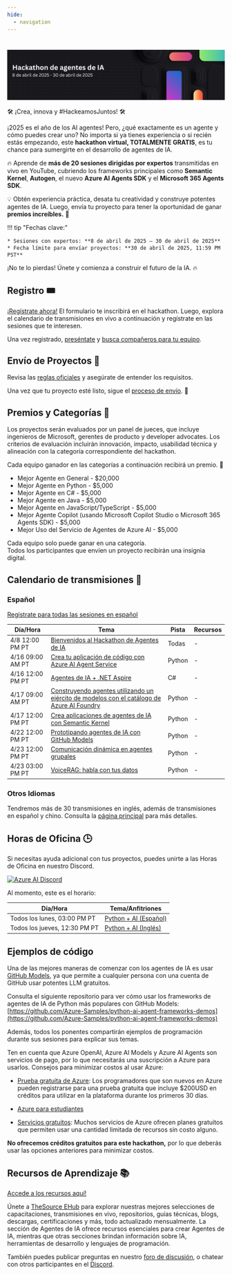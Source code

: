 ```yaml
---
hide:
  - navigation
---
```


# 

<img alt="Hackathon de Agentes de IA 2025" src="../media/banner_es.png">

🛠️ ¡Crea, innova y #HackeamosJuntos! 🛠️

¡2025 es el año de los AI agentes! Pero, ¿qué exactamente es un agente y cómo puedes crear uno? No importa si ya tienes experiencia o si recién estás empezando, este **hackathon virtual, TOTALMENTE GRATIS**, es tu chance para sumergirte en el desarrollo de agentes de IA.

🔥 Aprende de **más de 20 sesiones dirigidas por expertos** transmitidas en vivo en YouTube, cubriendo los frameworks principales como **Semantic Kernel**, **Autogen**, el nuevo **Azure AI Agents SDK** y el **Microsoft 365 Agents SDK**.

💡 Obtén experiencia práctica, desata tu creatividad y construye potentes agentes de IA. Luego, envía tu proyecto para tener la oportunidad de ganar **premios increíbles.** 💸

!!! tip "Fechas clave:"

    * Sesiones con expertos: **8 de abril de 2025 – 30 de abril de 2025**
    * Fecha límite para envíar proyectos: **30 de abril de 2025, 11:59 PM PST**

¡No te lo pierdas! Únete y comienza a construir el futuro de la IA. 🔥

## Registro 🎟️

[¡Regístrate ahora!](https://developer.microsoft.com/reactor/events/25323/) El formulario te inscribirá en el hackathon. Luego, explora el calendario de transmisiones en vivo a continuación y regístrate en las sesiones que te interesen.

Una vez registrado, [preséntate](https://github.com/microsoft/AI_Agents_Hackathon/discussions/5) y [busca compañeros para tu equipo](https://github.com/microsoft/AI_Agents_Hackathon/discussions/4).

## Envío de Proyectos 🚀

Revisa las [reglas oficiales](rules.md) y asegúrate de entender los requisitos.

Una vez que tu proyecto esté listo, sigue el [proceso de envío](submission.md). 📝

## Premios y Categorías 🏅

Los proyectos serán evaluados por un panel de jueces, que incluye ingenieros de Microsoft, gerentes de producto y developer advocates. Los criterios de evaluación incluirán innovación, impacto, usabilidad técnica y alineación con la categoría correspondiente del hackathon.

Cada equipo ganador en las categorías a continuación recibirá un premio. 💸

* Mejor Agente en General - $20,000
* Mejor Agente en Python - $5,000
* Mejor Agente en C# - $5,000
* Mejor Agente en Java - $5,000
* Mejor Agente en JavaScript/TypeScript - $5,000
* Mejor Agente Copilot (usando Microsoft Copilot Studio o Microsoft 365 Agents SDK) - $5,000
* Mejor Uso del Servicio de Agentes de Azure AI - $5,000

Cada equipo solo puede ganar en una categoría.  
Todos los participantes que envíen un proyecto recibirán una insignia digital.

## Calendario de transmisiones 📅

### Español

[Regístrate para todas las sesiones en español](https://developer.microsoft.com/reactor/series/S-1512/)

| Día/Hora              | Tema                    | Pista                    | Recursos                |
| --------------------- | ------------------------ | ------------------------ | ------------------------ |
| 4/8 12:00 PM PT | [Bienvenidos al Hackathon de Agentes de IA](https://developer.microsoft.com/reactor/events/25341) | Todas | - |
| 4/16 09:00 AM PT    | [Crea tu aplicación de código con Azure AI Agent Service](https://developer.microsoft.com/reactor/events/25360) | Python | - |
| 4/16 12:00 PM PT | [Agentes de IA + .NET Aspire](https://developer.microsoft.com/reactor/events/25333) | C# | - |
| 4/17 09:00 AM PT    | [Construyendo agentes utilizando un ejército de modelos con el catálogo de Azure AI Foundry](https://developer.microsoft.com/reactor/events/25316) | Python | - |
| 4/17 12:00 PM PT | [Crea aplicaciones de agentes de IA con Semantic Kernel](https://developer.microsoft.com/reactor/events/25340/) | Python | - |
| 4/22 12:00 PM PT | [Prototipando agentes de IA con GitHub Models](https://developer.microsoft.com/reactor/events/25483/) | Python | - |
| 4/23 12:00 PM PT    | [Comunicación dinámica en agentes grupales](https://developer.microsoft.com/reactor/events/25339) | Python | - |
| 4/23 03:00 PM PT | [VoiceRAG: habla con tus datos](https://developer.microsoft.com/reactor/events/25485/) | Python | - |

### Otros Idiomas

Tendremos más de 30 transmisiones en inglés, además de transmisiones en español y chino. Consulta la [página principal](../index.md) para más detalles.

## Horas de Oficina 🕒

Si necesitas ayuda adicional con tus proyectos, puedes unirte a las Horas de Oficina en nuestro Discord.

[![Azure AI Discord](https://dcbadge.limes.pink/api/server/kzRShWzttr)](https://discord.gg/ZkEG5GYfGU)

Al momento, este es el horario:

| Día/Hora              | Tema/Anfitriones                         |
| --------------------- | ---------------------------------------- |
| Todos los lunes, 03:00 PM PT | [Python + AI (Español)](https://aka.ms/pythonia/oh)
| Todos los jueves, 12:30 PM PT | [Python + AI (Inglés)](http://aka.ms/aipython/oh)

## Ejemplos de código

Una de las mejores maneras de comenzar con los agentes de IA es usar [GitHub Models](https://github.com/marketplace/models), ya que permite a cualquier persona con una cuenta de GitHub usar potentes LLM gratuitos.

Consulta el siguiente repositorio para ver cómo usar los frameworks de agentes de IA de Python más populares con GitHub Models:
[https://github.com/Azure-Samples/python-ai-agent-frameworks-demos](https://github.com/Azure-Samples/python-ai-agent-frameworks-demos)

Además, todos los ponentes compartirán ejemplos de programación durante sus sesiones para explicar sus temas.

Ten en cuenta que Azure OpenAI, Azure AI Models y Azure AI Agents son servicios de pago, por lo que necesitarás una suscripción a Azure para usarlos. Consejos para minimizar costos al usar Azure:

* [Prueba gratuita de Azure](https://azure.microsoft.com/pricing/purchase-options/azure-account): Los programadores que son nuevos en Azure pueden registrarse para una prueba gratuita que incluye $200USD en créditos para utilizar en la plataforma durante los primeros 30 días.

* [Azure para estudiantes](https://azure.microsoft.com/free/students)
* [Servicios gratuitos](https://azure.microsoft.com/pricing/free-services/): Muchos servicios de Azure ofrecen planes gratuitos que permiten usar una cantidad limitada de recursos sin costo alguno.


**No ofrecemos créditos gratuitos para este hackathon,** por lo que deberás usar las opciones anteriores para minimizar costos.


## Recursos de Aprendizaje 📚

[Accede a los recursos aquí!](https://aka.ms/AIAgent_Skilling)

Únete a [TheSource EHub](https://aka.ms/thesource/ai_agents) para explorar nuestras mejores selecciones de capacitaciones, transmisiones en vivo, repositorios, guías técnicas, blogs, descargas, certificaciones y más, todo actualizado mensualmente. La sección de Agentes de IA ofrece recursos esenciales para crear Agentes de IA, mientras que otras secciones brindan información sobre IA, herramientas de desarrollo y lenguajes de programación.

También puedes publicar preguntas en nuestro [foro de discusión](https://github.com/microsoft/AI_Agents_Hackathon/discussions), o chatear con otros participantes en el [Discord](https://discord.gg/ZkEG5GYfGU).
